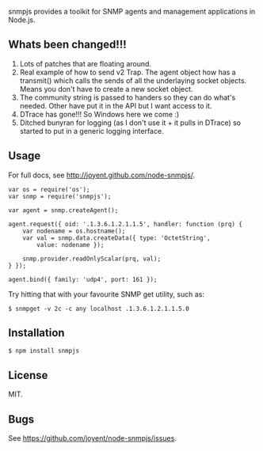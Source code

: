 snmpjs provides a toolkit for SNMP agents and management applications in
Node.js.

## Whats been changed!!!
1) Lots of patches that are floating around.
2) Real example of how to send v2 Trap.  The agent object how has a transmit() which calls the sends of all the underlaying socket objects.  Means you don't have to create a new socket object.
3) The community string is passed to handers so they can do what's needed. Other have put it in the API but I want access to it.
4) DTrace has gone!!! So Windows here we come :)
5) Ditched bunyran for logging (as I don't use it + it pulls in DTrace) so started to put in a generic logging interface.   

## Usage

For full docs, see <http://joyent.github.com/node-snmpjs/>.

	var os = require('os');
	var snmp = require('snmpjs');

	var agent = snmp.createAgent();

	agent.request({ oid: '.1.3.6.1.2.1.1.5', handler: function (prq) {
		var nodename = os.hostname();
		var val = snmp.data.createData({ type: 'OctetString',
		    value: nodename });

		snmp.provider.readOnlyScalar(prq, val);
	} });

	agent.bind({ family: 'udp4', port: 161 });

Try hitting that with your favourite SNMP get utility, such as:

	$ snmpget -v 2c -c any localhost .1.3.6.1.2.1.1.5.0

## Installation

	$ npm install snmpjs

## License

MIT.

## Bugs

See <https://github.com/joyent/node-snmpjs/issues>.
